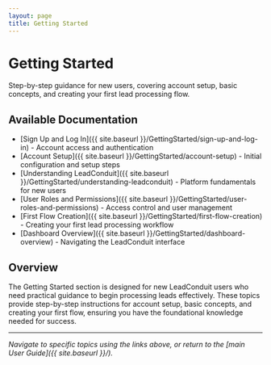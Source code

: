 ```yaml
---
layout: page
title: Getting Started
---
```


# Getting Started

Step-by-step guidance for new users, covering account setup, basic concepts, and creating your first lead processing flow.

## Available Documentation

- [Sign Up and Log In]({{ site.baseurl }}/GettingStarted/sign-up-and-log-in) - Account access and authentication
- [Account Setup]({{ site.baseurl }}/GettingStarted/account-setup) - Initial configuration and setup steps
- [Understanding LeadConduit]({{ site.baseurl }}/GettingStarted/understanding-leadconduit) - Platform fundamentals for new users
- [User Roles and Permissions]({{ site.baseurl }}/GettingStarted/user-roles-and-permissions) - Access control and user management
- [First Flow Creation]({{ site.baseurl }}/GettingStarted/first-flow-creation) - Creating your first lead processing workflow
- [Dashboard Overview]({{ site.baseurl }}/GettingStarted/dashboard-overview) - Navigating the LeadConduit interface

## Overview

The Getting Started section is designed for new LeadConduit users who need practical guidance to begin processing leads effectively. These topics provide step-by-step instructions for account setup, basic concepts, and creating your first flow, ensuring you have the foundational knowledge needed for success.

---

*Navigate to specific topics using the links above, or return to the [main User Guide]({{ site.baseurl }}/).*